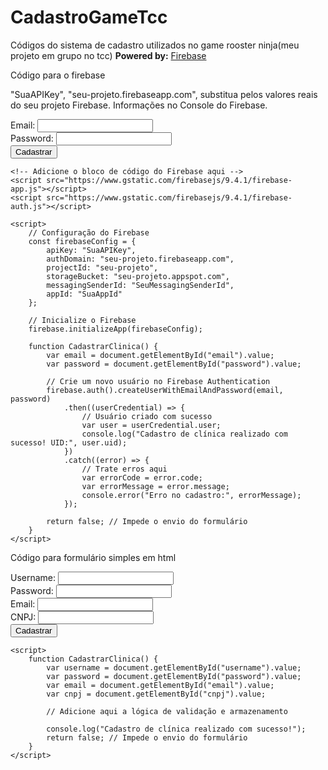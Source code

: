 # CadastroGameTcc
Códigos do sistema de cadastro utilizados no game rooster ninja(meu projeto em grupo no tcc)
**Powered by:** [Firebase](https://firebase.google.com/?hl=pt)

Código para o firebase

 "SuaAPIKey", "seu-projeto.firebaseapp.com", substitua pelos valores reais do seu projeto Firebase. Informações no Console do Firebase.

<!DOCTYPE html>
<html lang="en">
<head>
    <meta charset="UTF-8">
    <meta name="viewport" content="width=device-width, initial-scale=1.0">
    <title>Cadastro de Clínica com Firebase</title>
</head>
<body>
    <form onsubmit="return CadastrarClinica()">
        <label for="email">Email:</label>
        <input type="email" id="email" required>
        <br>
        <label for="password">Password:</label>
        <input type="password" id="password" required>
        <br>
        <button type="submit">Cadastrar</button>
    </form>

    <!-- Adicione o bloco de código do Firebase aqui -->
    <script src="https://www.gstatic.com/firebasejs/9.4.1/firebase-app.js"></script>
    <script src="https://www.gstatic.com/firebasejs/9.4.1/firebase-auth.js"></script>

    <script>
        // Configuração do Firebase
        const firebaseConfig = {
            apiKey: "SuaAPIKey",
            authDomain: "seu-projeto.firebaseapp.com",
            projectId: "seu-projeto",
            storageBucket: "seu-projeto.appspot.com",
            messagingSenderId: "SeuMessagingSenderId",
            appId: "SuaAppId"
        };

        // Inicialize o Firebase
        firebase.initializeApp(firebaseConfig);

        function CadastrarClinica() {
            var email = document.getElementById("email").value;
            var password = document.getElementById("password").value;

            // Crie um novo usuário no Firebase Authentication
            firebase.auth().createUserWithEmailAndPassword(email, password)
                .then((userCredential) => {
                    // Usuário criado com sucesso
                    var user = userCredential.user;
                    console.log("Cadastro de clínica realizado com sucesso! UID:", user.uid);
                })
                .catch((error) => {
                    // Trate erros aqui
                    var errorCode = error.code;
                    var errorMessage = error.message;
                    console.error("Erro no cadastro:", errorMessage);
                });

            return false; // Impede o envio do formulário
        }
    </script>
</body>
</html>




Código para formulário simples em html

<!DOCTYPE html>
<html lang="en">
<head>
    <meta charset="UTF-8">
    <meta name="viewport" content="width=device-width, initial-scale=1.0">
    <title>Cadastro de Clínica</title>
</head>
<body>
    <form onsubmit="return CadastrarClinica()">
        <label for="username">Username:</label>
        <input type="text" id="username" required>
        <br>
        <label for="password">Password:</label>
        <input type="password" id="password" required>
        <br>
        <label for="email">Email:</label>
        <input type="email" id="email" required>
        <br>
        <label for="cnpj">CNPJ:</label>
        <input type="text" id="cnpj" required>
        <br>
        <button type="submit">Cadastrar</button>
    </form>

    <script>
        function CadastrarClinica() {
            var username = document.getElementById("username").value;
            var password = document.getElementById("password").value;
            var email = document.getElementById("email").value;
            var cnpj = document.getElementById("cnpj").value;

            // Adicione aqui a lógica de validação e armazenamento

            console.log("Cadastro de clínica realizado com sucesso!");
            return false; // Impede o envio do formulário
        }
    </script>
</body>
</html>





